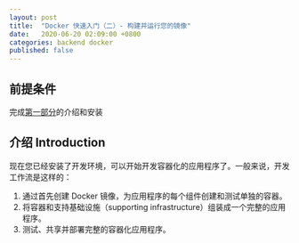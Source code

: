 ```yaml
---
layout: post
title:  "Docker 快速入门（二）- 构建并运行您的镜像"
date:   2020-06-20 02:09:00 +0800
categories: backend docker
published: false
---
```


## 前提条件

完成[第一部分](https://ittranslator.cn/backend/docker/2020/06/19/quickstart-1.html)的介绍和安装

## 介绍 Introduction

现在您已经安装了开发环境，可以开始开发容器化的应用程序了。一般来说，开发工作流是这样的：

1. 通过首先创建 Docker 镜像，为应用程序的每个组件创建和测试单独的容器。
2. 将容器和支持基础设施（supporting infrastructure）组装成一个完整的应用程序。
3. 测试、共享并部署完整的容器化应用程序。